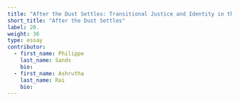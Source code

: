 ```yaml
---
title: "After the Dust Settles: Transitional Justice and Identity in the Aftermath of Cultural Destruction"
short_title: "After the Dust Settles"
label: 20.
weight: 36
type: essay
contributor:
  - first_name: Philippe  
    last_name: Sands
    bio:
  - first_name: Ashrutha
    last_name: Rai
    bio:
---
```

